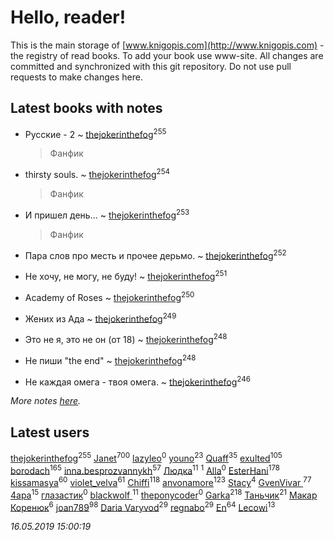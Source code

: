 # Hello, reader!
This is the main storage of [www.knigopis.com](http://www.knigopis.com) - the registry of read books.
To add your book use www-site. All changes are committed and synchronized with this git repository.
Do not use pull requests to make changes here.


## Latest books with notes
* Русские - 2 ~ [thejokerinthefog](users/317/317244423-vkontakte)<sup>255</sup>
    > Фанфик

* thirsty souls. ~ [thejokerinthefog](users/317/317244423-vkontakte)<sup>254</sup>
    > Фанфик

* И пришел день... ~ [thejokerinthefog](users/317/317244423-vkontakte)<sup>253</sup>
    > Фанфик

* Пара слов про месть и прочее дерьмо. ~ [thejokerinthefog](users/317/317244423-vkontakte)<sup>252</sup>

* Не хочу, не могу, не буду! ~ [thejokerinthefog](users/317/317244423-vkontakte)<sup>251</sup>

* Academy of Roses ~ [thejokerinthefog](users/317/317244423-vkontakte)<sup>250</sup>

* Жених из Ада ~ [thejokerinthefog](users/317/317244423-vkontakte)<sup>249</sup>

* Это не я, это не он (от 18) ~ [thejokerinthefog](users/317/317244423-vkontakte)<sup>248</sup>

* Не пиши "the end" ~ [thejokerinthefog](users/317/317244423-vkontakte)<sup>248</sup>

* Не каждая омега - твоя омега. ~ [thejokerinthefog](users/317/317244423-vkontakte)<sup>246</sup>


_More notes [here](latest_books_with_notes.md)._


## Latest users
[thejokerinthefog](users/317/317244423-vkontakte)<sup>255</sup> 
[Janet](users/108/108113656204404967440-google)<sup>700</sup> 
[lazyleo](users/116/116845519572391639637-google)<sup>0</sup> 
[youno](users/302/302928912-vkontakte)<sup>23</sup> 
[Quaff](users/122/12267158-vkontakte)<sup>35</sup> 
[exulted](users/100/100599204551896265722-google)<sup>105</sup> 
[borodach](users/157/15706320-vkontakte)<sup>165</sup> 
[inna.besprozvannykh](users/733/73323849-yandex)<sup>57</sup> 
[Людка](users/111/111038749-vkontakte)<sup>11</sup> 
[](users/114/114792281744850455512-google)<sup>1</sup> 
[Alla](users/103/103352250712959229257-google)<sup>0</sup> 
[EsterHani](users/305/30558181-vkontakte)<sup>178</sup> 
[kissamasya](users/684/68439978-vkontakte)<sup>60</sup> 
[violet_velva](users/116/116961712580551399099-google)<sup>61</sup> 
[Chiffi](users/105/105831994080785626680-google)<sup>118</sup> 
[anvonamore](users/595/5957175-vkontakte)<sup>123</sup> 
[Stacy](users/309/30902475-vkontakte)<sup>4</sup> 
[GvenVivar ](users/158/158266434925901-facebook)<sup>77</sup> 
[4apa](users/117/117392596378069249667-google)<sup>15</sup> 
[глазастик](users/115/115257673890455357280-google)<sup>0</sup> 
[blackwolf ](users/236/236639644-vkontakte)<sup>11</sup> 
[theponycoder](users/195/195144442-vkontakte)<sup>0</sup> 
[Garka](users/115/115753719718250012620-google)<sup>218</sup> 
[Таньчик](users/209/2096581563762610-facebook)<sup>21</sup> 
[Макар Коренюк](users/126/126368737-vkontakte)<sup>6</sup> 
[joan789](users/240/2401650-vkontakte)<sup>98</sup> 
[Daria Varyvod](users/829/829893410524253-facebook)<sup>29</sup> 
[regnabo](users/870/870059322-yandex)<sup>29</sup> 
[En](users/333/333646551-vkontakte)<sup>64</sup> 
[Lecowi](users/521/521873425-vkontakte)<sup>13</sup> 


_16.05.2019 15:00:19_
